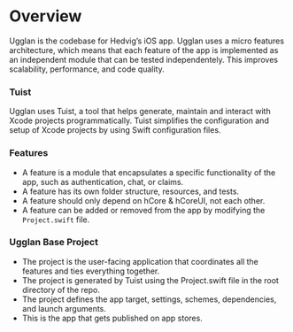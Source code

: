# Overview

Ugglan is the codebase for Hedvig’s iOS app. Ugglan uses a micro features architecture, which means that each feature of the app is implemented as an independent module that can be tested independentely. This improves scalability, performance, and code quality.

### Tuist

Ugglan uses Tuist, a tool that helps generate, maintain and interact with Xcode projects programmatically. Tuist simplifies the configuration and setup of Xcode projects by using Swift configuration files.

### Features

- A feature is a module that encapsulates a specific functionality of the app, such as authentication, chat, or claims.
- A feature has its own folder structure, resources, and tests.
- A feature should only depend on hCore & hCoreUI, not each other.
- A feature can be added or removed from the app by modifying the `Project.swift` file.

### Ugglan Base Project

- The project is the user-facing application that coordinates all the features and ties everything together.
- The project is generated by Tuist using the Project.swift file in the root directory of the repo.
- The project defines the app target, settings, schemes, dependencies, and launch arguments.
- This is the app that gets published on app stores.
